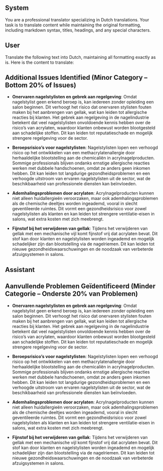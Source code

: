 ## System

You are a professional translator specializing in Dutch translations. 
Your task is to translate content while maintaining the original formatting, including markdown syntax, 
titles, headings, and any special characters.

## User

Translate the following text into Dutch, maintaining all formatting exactly as is.
Here is the content to translate:
## Additional Issues Identified (Minor Category – Bottom 20% of Issues)

- **Onervaren nagelstylisten en gebrek aan regelgeving**: Omdat nagelstylist geen erkend beroep is, kan iedereen zonder opleiding een salon beginnen. Dit verhoogt het risico dat onervaren stylisten fouten maken bij het aanbrengen van gellak, wat kan leiden tot allergische reacties bij klanten. Het gebrek aan regelgeving in de nagelindustrie betekent dat veel nagelstylisten onvoldoende kennis hebben over de risico’s van acrylaten, waardoor klanten onbewust worden blootgesteld aan schadelijke stoffen. Dit kan leiden tot reputatieschade en mogelijk strengere regelgeving voor de sector.

- **Beroepsrisico’s voor nagelstylisten**: Nagelstylisten lopen een verhoogd risico op het ontwikkelen van een methacrylatenallergie door herhaaldelijke blootstelling aan de chemicaliën in acrylnagelproducten. Sommige professionals blijven ondanks ernstige allergische reacties werken met dubbele handschoenen, omdat ze anders geen inkomen hebben. Dit kan leiden tot langdurige gezondheidsproblemen en een verhoogde uitstroom van ervaren nagelstylisten uit de sector, wat de beschikbaarheid van professionele diensten kan beïnvloeden.

- **Ademhalingsproblemen door acrylaten**: Acrylnagelproducten kunnen niet alleen huidallergieën veroorzaken, maar ook ademhalingsproblemen als de chemische deeltjes worden ingeademd, vooral in slecht geventileerde ruimtes. Dit vormt een gezondheidsrisico voor zowel nagelstylisten als klanten en kan leiden tot strengere ventilatie-eisen in salons, wat extra kosten met zich meebrengt.

- **Fijnstof bij het verwijderen van gellak**: Tijdens het verwijderen van gellak met een mechanische vijl komt fijnstof vrij dat acrylaten bevat. Dit stof kan door klanten en nagelstylisten worden ingeademd en mogelijk schadelijker zijn dan blootstelling via de nagelriemen. Dit kan leiden tot nieuwe gezondheidswaarschuwingen en de noodzaak van verbeterde afzuigsystemen in salons.

## Assistant

## Aanvullende Problemen Geïdentificeerd (Minder Categorie – Onderste 20% van Problemen)

- **Onervaren nagelstylisten en gebrek aan regelgeving**: Omdat nagelstylist geen erkend beroep is, kan iedereen zonder opleiding een salon beginnen. Dit verhoogt het risico dat onervaren stylisten fouten maken bij het aanbrengen van gellak, wat kan leiden tot allergische reacties bij klanten. Het gebrek aan regelgeving in de nagelindustrie betekent dat veel nagelstylisten onvoldoende kennis hebben over de risico’s van acrylaten, waardoor klanten onbewust worden blootgesteld aan schadelijke stoffen. Dit kan leiden tot reputatieschade en mogelijk strengere regelgeving voor de sector.

- **Beroepsrisico’s voor nagelstylisten**: Nagelstylisten lopen een verhoogd risico op het ontwikkelen van een methacrylatenallergie door herhaaldelijke blootstelling aan de chemicaliën in acrylnagelproducten. Sommige professionals blijven ondanks ernstige allergische reacties werken met dubbele handschoenen, omdat ze anders geen inkomen hebben. Dit kan leiden tot langdurige gezondheidsproblemen en een verhoogde uitstroom van ervaren nagelstylisten uit de sector, wat de beschikbaarheid van professionele diensten kan beïnvloeden.

- **Ademhalingsproblemen door acrylaten**: Acrylnagelproducten kunnen niet alleen huidallergieën veroorzaken, maar ook ademhalingsproblemen als de chemische deeltjes worden ingeademd, vooral in slecht geventileerde ruimtes. Dit vormt een gezondheidsrisico voor zowel nagelstylisten als klanten en kan leiden tot strengere ventilatie-eisen in salons, wat extra kosten met zich meebrengt.

- **Fijnstof bij het verwijderen van gellak**: Tijdens het verwijderen van gellak met een mechanische vijl komt fijnstof vrij dat acrylaten bevat. Dit stof kan door klanten en nagelstylisten worden ingeademd en mogelijk schadelijker zijn dan blootstelling via de nagelriemen. Dit kan leiden tot nieuwe gezondheidswaarschuwingen en de noodzaak van verbeterde afzuigsystemen in salons.

